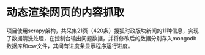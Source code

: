 # 动态渲染网页的内容抓取
项目使用scrapy架构，共采集21页（420条）搜狐时政版块新闻的11种信息，实现了数据清洗处理，在控制台输出问题数据，并将修改后的数据分别存入mongodb数据库和csv文件，其间有进度条显示程序运行进度。
